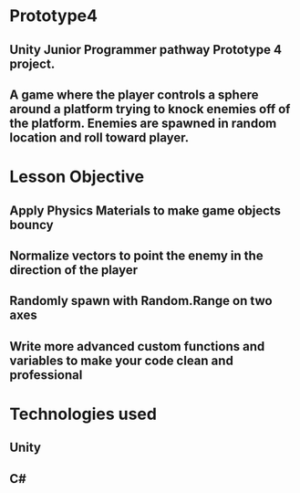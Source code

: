 # Prototype4

## Unity Junior Programmer pathway Prototype 4 project.
## A game where the player controls a sphere around a platform trying to knock enemies off of the platform.  Enemies are spawned in random location and roll toward player.

# Lesson Objective

## Apply Physics Materials to make game objects bouncy
## Normalize vectors to point the enemy in the direction of the player
## Randomly spawn with Random.Range on two axes
## Write more advanced custom functions and variables to make your code clean and professional

# Technologies used

## Unity
## C#
